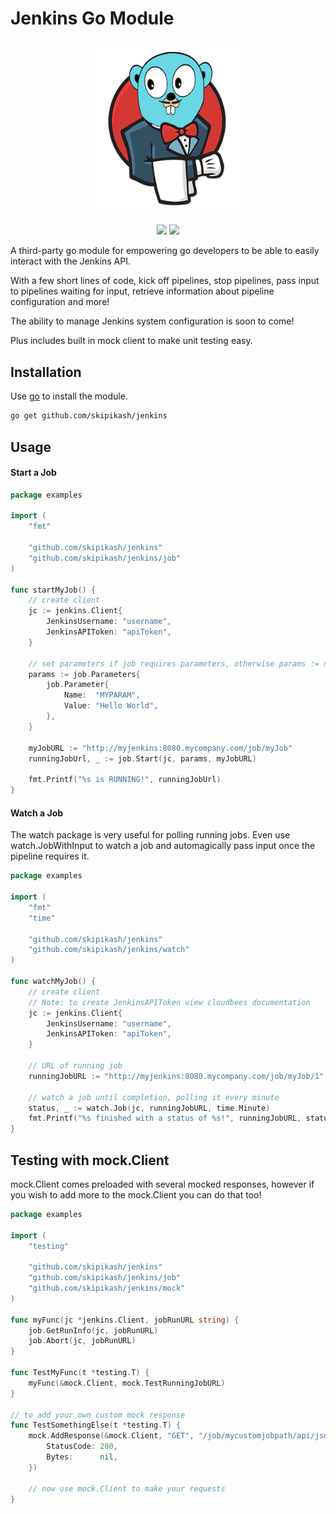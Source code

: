 # Jenkins Go Module

<p align="center">
  <img width="250" src="https://github.com/skipikash/jenkins/blob/main/logo.png?raw=true">
</p>

<p align="center">
  <a>
      <img src="https://goreportcard.com/badge/github.com/skipikash/jenkins" />
  </a>
  <a>
      <img src="https://github.com/skipikash/jenkins/actions/workflows/go.yml/badge.svg?branch=main" />
  </a>
</p>

A third-party go module for empowering go developers to be able to easily interact with the Jenkins API. 

With a few short lines of code, kick off pipelines, stop pipelines, pass input to pipelines waiting for input, retrieve information about pipeline configuration and more!

The ability to manage Jenkins system configuration is soon to come!

Plus includes built in mock client to make unit testing easy.

## Installation

Use [go](https://golang.org/doc/install) to install the module.

```bash
go get github.com/skipikash/jenkins
```

## Usage

#### Start a Job
```go
package examples

import (
	"fmt"

	"github.com/skipikash/jenkins"
	"github.com/skipikash/jenkins/job"
)

func startMyJob() {
	// create client
	jc := jenkins.Client{
		JenkinsUsername: "username",
		JenkinsAPIToken: "apiToken",
	}

	// set parameters if job requires parameters, otherwise params := nil
	params := job.Parameters{
		job.Parameter{
			Name:  "MYPARAM",
			Value: "Hello World",
		},
	}

	myJobURL := "http://myjenkins:8080.mycompany.com/job/myJob"
	runningJobUrl, _ := job.Start(jc, params, myJobURL)

	fmt.Printf("%s is RUNNING!", runningJobUrl)
}
```

#### Watch a Job
The watch package is very useful for polling running jobs. Even use watch.JobWithInput to watch a job and automagically pass input once the pipeline requires it.
```go
package examples

import (
	"fmt"
	"time"

	"github.com/skipikash/jenkins"
	"github.com/skipikash/jenkins/watch"
)

func watchMyJob() {
	// create client
	// Note: to create JenkinsAPIToken view cloudbees documentation
	jc := jenkins.Client{
		JenkinsUsername: "username",
		JenkinsAPIToken: "apiToken",
	}

	// URL of running job
	runningJobURL := "http://myjenkins:8080.mycompany.com/job/myJob/1"

	// watch a job until completion, polling it every minute
	status, _ := watch.Job(jc, runningJobURL, time.Minute)
	fmt.Printf("%s finished with a status of %s!", runningJobURL, status)
}
```

## Testing with mock.Client
mock.Client comes preloaded with several mocked responses, however if you wish to add more to the mock.Client you can do that too!
```go
package examples

import (
	"testing"

	"github.com/skipikash/jenkins"
	"github.com/skipikash/jenkins/job"
	"github.com/skipikash/jenkins/mock"
)

func myFunc(jc *jenkins.Client, jobRunURL string) {
	job.GetRunInfo(jc, jobRunURL)
	job.Abort(jc, jobRunURL)
}

func TestMyFunc(t *testing.T) {
	myFunc(&mock.Client, mock.TestRunningJobURL)
}

// to add your own custom mock response
func TestSomethingElse(t *testing.T) {
	mock.AddResponse(&mock.Client, "GET", "/job/mycustomjobpath/api/json", mock.Response{
		StatusCode: 200,
		Bytes:      nil,
	})

	// now use mock.Client to make your requests
}
```
